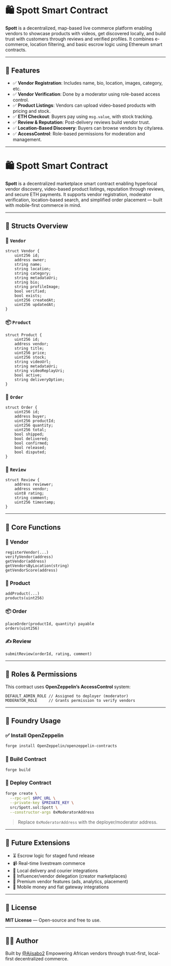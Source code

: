 # 🛍️ Spott Smart Contract

**Spott** is a decentralized, map-based live commerce platform enabling vendors to showcase products with videos, get discovered locally, and build trust with customers through reviews and verified profiles. It combines e-commerce, location filtering, and basic escrow logic using Ethereum smart contracts.

---

## 🚀 Features

- ✅ **Vendor Registration**: Includes name, bio, location, images, category, etc.
- ✅ **Vendor Verification**: Done by a moderator using role-based access control.
- ✅ **Product Listings**: Vendors can upload video-based products with pricing and stock.
- ✅ **ETH Checkout**: Buyers pay using `msg.value`, with stock tracking.
- ✅ **Review & Reputation**: Post-delivery reviews build vendor trust.
- ✅ **Location-Based Discovery**: Buyers can browse vendors by city/area.
- ✅ **AccessControl**: Role-based permissions for moderation and management.

---
# 🛍️ Spott Smart Contract

**Spott** is a decentralized marketplace smart contract enabling hyperlocal vendor discovery, video-based product listings, reputation through reviews, and secure ETH payments. It supports vendor registration, moderator verification, location-based search, and simplified order placement — built with mobile-first commerce in mind.

---

## 🧱 Structs Overview

### 👤 `Vendor`

```solidity
struct Vendor {
    uint256 id;
    address owner;
    string name;
    string location;
    string category;
    string metadataUri;
    string bio;
    string profileImage;
    bool verified;
    bool exists;
    uint256 createdAt;
    uint256 updatedAt;
}
```

### 📦 `Product`

```solidity
struct Product {
    uint256 id;
    address vendor;
    string title;
    uint256 price;
    uint256 stock;
    string videoUrl;
    string metadataUri;
    string videoReplayUri;
    bool active;
    string deliveryOption;
}
```

### 🧾 `Order`

```solidity
struct Order {
    uint256 id;
    address buyer;
    uint256 productId;
    uint256 quantity;
    uint256 total;
    bool shipped;
    bool delivered;
    bool confirmed;
    bool released;
    bool disputed;
}
```

### 🌟 `Review`

```solidity
struct Review {
    address reviewer;
    address vendor;
    uint8 rating;
    string comment;
    uint256 timestamp;
}
```

---

## 🔧 Core Functions

### 👥 Vendor

```solidity
registerVendor(...)
verifyVendor(address)
getVendor(address)
getVendorsByLocation(string)
getVendorScore(address)
```

### 🛒 Product

```solidity
addProduct(...)
products(uint256)
```

### 📦 Order

```solidity
placeOrder(productId, quantity) payable
orders(uint256)
```

### ✍️ Review

```solidity
submitReview(orderId, rating, comment)
```

---

## 🔐 Roles & Permissions

This contract uses **OpenZeppelin’s AccessControl** system:

```solidity
DEFAULT_ADMIN_ROLE // Assigned to deployer (moderator)
MODERATOR_ROLE     // Grants permission to verify vendors
```

---

## 🧪 Foundry Usage

### ✅ Install OpenZeppelin

```bash
forge install OpenZeppelin/openzeppelin-contracts
```

### 🔨 Build Contract

```bash
forge build
```

### 🚀 Deploy Contract

```bash
forge create \
  --rpc-url $RPC_URL \
  --private-key $PRIVATE_KEY \
  src/Spott.sol:Spott \
  --constructor-args 0xModeratorAddress
```

> Replace `0xModeratorAddress` with the deployer/moderator address.

---

## 🔮 Future Extensions

* ⏳ Escrow logic for staged fund release
* 📹 Real-time livestream commerce
* 🚚 Local delivery and courier integrations
* 🤝 Influencer/vendor delegation (creator marketplaces)
* 🏬 Premium vendor features (ads, analytics, placement)
* 📱 Mobile money and fiat gateway integrations

---

## 📜 License

**MIT License** — Open-source and free to use.

---

## 👨‍💻 Author

Built by [@Ajisabo2](https://github.com/aji70)
Empowering African vendors through trust-first, local-first decentralized commerce.
